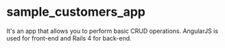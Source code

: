 # sample_customers_app
It's an app that allows you to perform basic CRUD operations. AngularJS is used for front-end and Rails 4 for back-end.
